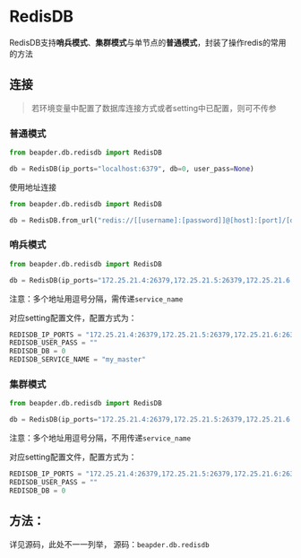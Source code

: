 # RedisDB

RedisDB支持**哨兵模式**、**集群模式**与单节点的**普通模式**，封装了操作redis的常用的方法

## 连接

> 若环境变量中配置了数据库连接方式或者setting中已配置，则可不传参 

### 普通模式

```python
from beapder.db.redisdb import RedisDB

db = RedisDB(ip_ports="localhost:6379", db=0, user_pass=None)
```

使用地址连接

```python
from beapder.db.redisdb import RedisDB

db = RedisDB.from_url("redis://[[username]:[password]]@[host]:[port]/[db]")
```

### 哨兵模式

```python
from beapder.db.redisdb import RedisDB

db = RedisDB(ip_ports="172.25.21.4:26379,172.25.21.5:26379,172.25.21.6:26379", db=0, user_pass=None, service_name="my_master")
```

注意：多个地址用逗号分隔，需传递`service_name`

对应setting配置文件，配置方式为：

```python
REDISDB_IP_PORTS = "172.25.21.4:26379,172.25.21.5:26379,172.25.21.6:26379"
REDISDB_USER_PASS = ""
REDISDB_DB = 0
REDISDB_SERVICE_NAME = "my_master"
```

### 集群模式

```python
from beapder.db.redisdb import RedisDB

db = RedisDB(ip_ports="172.25.21.4:26379,172.25.21.5:26379,172.25.21.6:26379", db=0, user_pass=None)
```

注意：多个地址用逗号分隔，不用传递`service_name`

对应setting配置文件，配置方式为：

```python
REDISDB_IP_PORTS = "172.25.21.4:26379,172.25.21.5:26379,172.25.21.6:26379"
REDISDB_USER_PASS = ""
REDISDB_DB = 0
```

## 方法：

详见源码，此处不一一列举， 源码：`beapder.db.redisdb`